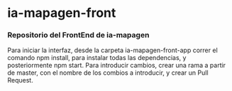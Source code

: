 # ia-mapagen-front

### Repositorio del FrontEnd de ia-mapagen
Para iniciar la interfaz, desde la carpeta ia-mapagen-front-app correr el comando npm install, para instalar todas las dependencias, y posteriormente npm start.
Para introducir cambios, crear una rama a partir de master, con el nombre de los combios a introducir, y crear un Pull Request.
